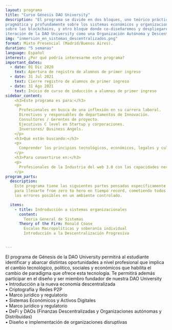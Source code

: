 ```yaml
---
layout: programa
title: "Curso Génesis DAO University"
description: "El programa se divide en dos bloques, uno teórico práctico donde entenderás
pragmática y profundamente sobre los sistemas económicos y organizacionales construíbles
sobre las blockchains, y otro bloque donde co-diseñaremos y despliegaremos la primera
iteración de la DAO University como una Organización Autónoma y Descentralizada."
img: "inmersion_en_sistemas_descentralizados.png"
format: Mixto Presencial (Madrid/Buenos Aires).
duration: "5 semanas"
language: Español
interest: ¿Por qué podría interesarme este programa?
important_dates:
  - date: 01 Dic 2020
    text: Apertura de registro de alumnos de primer ingreso
  - date: 31 Jul 2021
    text: Cierre registro de alumnos de primer ingreso
  - date: 31 Ago 2021
    text: Inicio de curso de inducción a alumnos de primer ingreso
sidebar_content:
    <h3>Este programa es para:</h3>
    <p>
      Profesionales en busca de una inflexión en su carrera laboral.
      Directivos y responsables de departamentos de Innovación.
      Consultores / Gerentes de proyecto.
      Ejecutivos C level en Startup y corporaciones.
      Inversores/ Business Angels.
    </p>
    <h3>Qué están buscando:</h3>
    <p>
      Comprender los principios tecnológicos, económicos, legales y culturales que rigen el funcionamiento de tecnologías Blockchain, así como conocer las mejores prácticas en el diseño y gestión de herramientas para el desarrollo e implementación de nuevas soluciones distribuídas.
    </p>
    <h3>Para convertirse en:</h3>
    <p>
      Profesionales de la Industria del web 3.0 con las capacidades necesarias para liderar el camino hacia una sociedad coordinada por protocolos orientados a alinear incentivos en el nuevo Internet del Valor.
    </p>
program_parts:
  description:
    Este programa tiene las siguientes partes pensadas específicamente
    para llevarte from zero to hero en tiempo record, cometiendo todos
    los errores posibles en un ambiente controlado.

  items:
    - title: Indroducción a sistemas organizacionales
      content:
        Teoria General de Sistemas
      Theory of the Firm: Ronald Coase
        Escalas Macropolíticas y soberanía individual
        Introducción a la Descentralización Progresiva


---
```

El programa de Génesis de la DAO University permitirá al estudiante
identificar y abarcar distintas oportunidades a nivel profesional que implica
el cambio tecnológico, político, sociales y económicos que habilita el cambio
de paradigma que ofrece esta tecnología. Te permitirá además participar en el
diseño y ser miembro fundador de nuestra DAO University<br/>
• Introducción a la nueva economía descentralizada <br/>
• Criptografía y Redes P2P <br/>
• Marco jurídico y regulatorio <br/>
• Sistemas Económicos y Activos Digitales<br/>
• Marco jurídico y regulatorio <br/>
• DeFi y DAOs (Finanzas Descentralizadas y Organizaciones autónomas y Distribuídas) <br/>
• Diseño e implementación de organizaciones disruptivas
